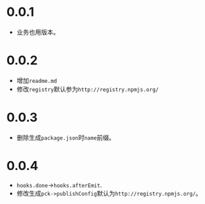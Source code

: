 # 0.0.1

- 业务也用版本。

# 0.0.2

- 增加`readme.md`
- 修改`registry`默认参为`http://registry.npmjs.org/`

# 0.0.3

- 删除生成`package.json`时`name`前缀。

# 0.0.4

- `hooks.done`->`hooks.afterEmit`.
- 修改生成`pck->publishConfig`默认为`http://registry.npmjs.org/`。
